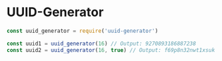 # UUID-Generator

```javascript
const uuid_generator = require('uuid-generator')

const uuid1 = uuid_generator(16) // Output: 9270893186887238
const uuid2 = uuid_generator(16, true) // Output: f69p8n32nwt1xsuk
```
